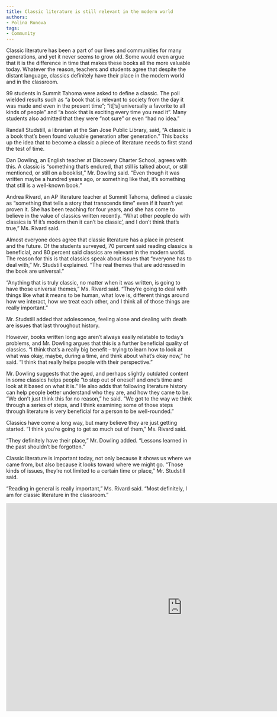 ```yaml
---
title: Classic literature is still relevant in the modern world
authors:
- Polina Runova
tags:
- Community
---
```


Classic literature has been a part of our lives and communities for many generations, and yet it never seems to grow old. Some would even argue that it is the difference in time that makes these books all the more valuable today. Whatever the reason, teachers and students agree that despite the distant language, classics definitely have their place in the modern world and in the classroom.

99 students in Summit Tahoma were asked to define a classic. The poll wielded results such as “a book that is relevant to society from the day it was made and even in the present time”; “it[‘s] universally a favorite to all kinds of people” and “a book that is exciting every time you read it”. Many students also admitted that they were “not sure” or even “had no idea.”

Randall Studstill, a librarian at the San Jose Public Library, said, “A classic is a book that’s been found valuable generation after generation.” This backs up the idea that to become a classic a piece of literature needs to first stand the test of time.

Dan Dowling, an English teacher at Discovery Charter School, agrees with this. A classic is “something that’s endured, that still is talked about, or still mentioned, or still on a booklist,” Mr. Dowling said. “Even though it was written maybe a hundred years ago, or something like that, it’s something that still is a well-known book.”

Andrea Rivard, an AP literature teacher at Summit Tahoma, defined a classic as “something that tells a story that transcends time” even if it hasn’t yet proven it. She has been teaching for four years, and she has come to believe in the value of classics written recently. “What other people do with classics is ‘if it’s modern then it can’t be classic’, and I don’t think that’s true,” Ms. Rivard said.

Almost everyone does agree that classic literature has a place in present and the future. Of the students surveyed, 70 percent said reading classics is beneficial, and 80 percent said classics are relevant in the modern world. The reason for this is that classics speak about issues that “everyone has to deal with,” Mr. Studstill explained. “The real themes that are addressed in the book are universal.”

“Anything that is truly classic, no matter when it was written, is going to have those universal themes,” Ms. Rivard said. “They’re going to deal with things like what it means to be human, what love is, different things around how we interact, how we treat each other, and I think all of those things are really important.”

Mr. Studstill added that adolescence, feeling alone and dealing with death are issues that last throughout history.

However, books written long ago aren’t always easily relatable to today’s problems, and Mr. Dowling argues that this is a further beneficial quality of classics. “I think that’s a really big  benefit – trying to learn how to look at what was okay, maybe, during a time, and think about what’s okay now,” he said. “I think that really helps people with their perspective.”

Mr. Dowling suggests that the aged, and perhaps slightly outdated content in some classics helps people “to step out of oneself and one’s time and look at it based on what it is.” He also adds that following literature history can help people better understand who they are, and how they came to be. “We don’t just think this for no reason,” he said. “We got to the way we think through a series of steps, and I think examining some of those steps through literature is very beneficial for a person to be well-rounded.”

Classics have come a long way, but many believe they are just getting started. “I think you’re going to get so much out of them,” Ms. Rivard said.

“They definitely have their place,” Mr. Dowling added. “Lessons learned in the past shouldn’t be forgotten.”

Classic literature is important today, not only because it shows us where we came from, but also because it looks toward where we might go. “Those kinds of issues, they’re not limited to a certain time or place,” Mr. Studstill said.

“Reading in general is really important,” Ms. Rivard said. “Most definitely, I am for classic literature in the classroom.”

<iframe width="950" height="562.5" src="https://www.youtube.com/embed/F1IUghNygh4" frameborder="0" allow="autoplay; encrypted-media" allowfullscreen class="image"></iframe>